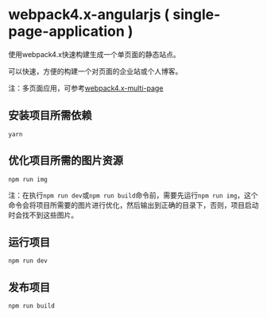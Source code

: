 # webpack4.x-angularjs ( single-page-application )

使用webpack4.x快速构建生成一个单页面的静态站点。

可以快速，方便的构建一个对页面的企业站或个人博客。

注：多页面应用，可参考[webpack4.x-multi-page](https://github.com/lvzhenbang/webpack4.x-multi-page)

## 安装项目所需依赖

```
yarn
```

## 优化项目所需的图片资源

```
npm run img
```

注：在执行`npm run dev`或`npm run build`命令前，需要先运行`npm run img`，这个命令会将项目所需要的图片进行优化，然后输出到正确的目录下，否则，项目启动时会找不到这些图片。

## 运行项目

```
npm run dev
```

## 发布项目

```
npm run build
```
